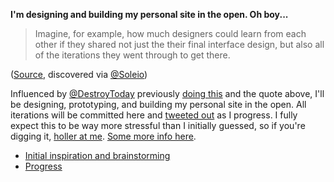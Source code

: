 **I'm designing and building my personal site in the open. Oh boy...**

> Imagine, for example, how much designers could learn from each other if they shared not just the their final interface design, but also all of the iterations they went through to get there.

([Source](http://www.fastcodesign.com/3054382/figma-aims-to-be-a-github-for-designers), discovered via [@Soleio](https://twitter.com/soleio/status/675104638312542209))

Influenced by [@DestroyToday](http://twitter.com/destroytoday) previously [doing this](https://github.com/destroytoday/destroytoday.com/wiki) and the quote above, I'll be designing, prototyping, and building my personal site in the open. All iterations will be committed here and [tweeted out](http://twitter.com/sawyerh) as I progress. I fully expect this to be way more stressful than I initially guessed, so if you're digging it, [holler at me](http://twitter.com/sawyerh). [Some more info here](https://medium.com/@sawyerh/designing-and-building-my-personal-website-naked-e63243b285b1).

- [Initial inspiration and brainstorming](http://sawyer.dropmark.com/234211)
- [Progress](http://sawyer.dropmark.com/286259)
